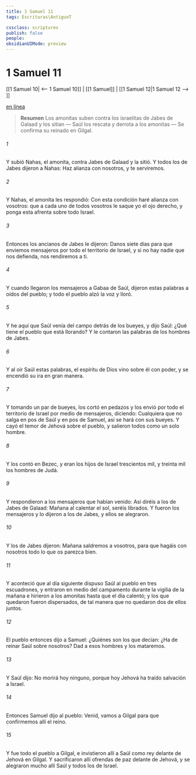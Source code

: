 ```yaml
---
title: 1 Samuel 11
tags: Escrituras\AntiguoT

cssclass: scriptures
publish: false
people:
obsidianUIMode: preview
---
```


# 1 Samuel 11
[[1 Samuel 10| <-- 1 Samuel 10]] | [[1 Samuel]] | [[1 Samuel 12|1 Samuel 12 --> ]]

[en línea](https://churchofjesuschrist.org/study/scriptures/ot/1-sam/11?lang=spa)

> __Resumen__
Los amonitas suben contra los israelitas de Jabes de Galaad y los sitian — Saúl los rescata y derrota a los amonitas — Se confirma su reinado en Gilgal.

###### 1 
Y subió Nahas, el amonita, contra Jabes de Galaad y la sitió. Y todos los de Jabes dijeron a Nahas: Haz alianza con nosotros, y te serviremos.

###### 2 
Y Nahas, el amonita les respondió: Con esta condición haré alianza con vosotros: que a cada uno de todos vosotros le saque yo el ojo derecho, y ponga esta afrenta sobre todo Israel.

###### 3 
Entonces los ancianos de Jabes le dijeron: Danos siete días para que enviemos mensajeros por todo el territorio de Israel, y si no hay nadie que nos defienda, nos rendiremos a ti.

###### 4 
Y cuando llegaron los mensajeros a Gabaa de Saúl, dijeron estas palabras a oídos del pueblo; y todo el pueblo alzó la voz y lloró.

###### 5 
Y he aquí que Saúl venía del campo detrás de los bueyes, y dijo Saúl: ¿Qué tiene el pueblo que está llorando? Y le contaron las palabras de los hombres de Jabes.

###### 6 
Y al oír Saúl estas palabras, el espíritu de Dios vino sobre él con poder, y se encendió su ira en gran manera.

###### 7 
Y tomando un par de bueyes, los cortó en pedazos y los envió por todo el territorio de Israel por medio de mensajeros, diciendo: Cualquiera que no salga en pos de Saúl y en pos de Samuel, así se hará con sus bueyes. Y cayó el temor de Jehová sobre el pueblo, y salieron todos como un solo hombre.

###### 8 
Y los contó en Bezec, y eran los hijos de Israel trescientos mil, y treinta mil los hombres de Judá.

###### 9 
Y respondieron a los mensajeros que habían venido: Así diréis a los de Jabes de Galaad: Mañana al calentar el sol, seréis librados. Y fueron los mensajeros y lo dijeron a los de Jabes, y ellos se alegraron.

###### 10 
Y los de Jabes dijeron: Mañana saldremos a vosotros, para que hagáis con nosotros todo lo que os parezca bien.

###### 11 
Y aconteció que al día siguiente dispuso Saúl al pueblo en tres escuadrones, y entraron en medio del campamento durante la vigilia de la mañana e hirieron a los amonitas hasta que el día calentó; y los que quedaron fueron dispersados, de tal manera que no quedaron dos de ellos juntos.

###### 12 
El pueblo entonces dijo a Samuel: ¿Quiénes son los que decían: ¿Ha de reinar Saúl sobre nosotros? Dad a esos hombres y los mataremos.

###### 13 
Y Saúl dijo: No morirá hoy ninguno, porque hoy Jehová ha traído salvación a Israel.

###### 14 
Entonces Samuel dijo al pueblo: Venid, vamos a Gilgal para que confirmemos allí el reino.

###### 15 
Y fue todo el pueblo a Gilgal, e invistieron allí a Saúl como rey delante de Jehová en Gilgal. Y sacrificaron allí ofrendas de paz delante de Jehová, y se alegraron mucho allí Saúl y todos los de Israel.

